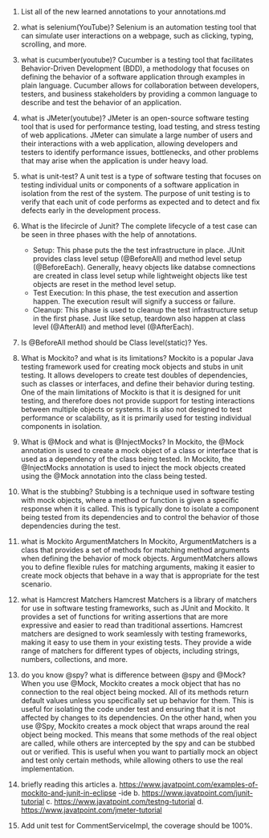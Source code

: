 1.  List all of the new learned annotations to your annotations.md
2.  what is selenium(YouTube)?
Selenium is an automation testing tool that can simulate user interactions on a webpage, such as clicking, typing, scrolling, and more. 
3.  what is cucumber(youtube)?
Cucumber is a testing tool that facilitates Behavior-Driven Development (BDD), a methodology that focuses on defining the behavior of a software application through examples in plain language. Cucumber allows for collaboration between developers, testers, and business stakeholders by providing a common language to describe and test the behavior of an application.
4.  what is JMeter(youtube)?
JMeter is an open-source software testing tool that is used for performance testing, load testing, and stress testing of web applications. JMeter can simulate a large number of users and their interactions with a web application, allowing developers and testers to identify performance issues, bottlenecks, and other problems that may arise when the application is under heavy load.
5.  what is unit-test?
A unit test is a type of software testing that focuses on testing individual units or components of a software application in isolation from the rest of the system. The purpose of unit testing is to verify that each unit of code performs as expected and to detect and fix defects early in the development process.
6.  What is the lifecircle of Junit?
The complete lifecycle of a test case can be seen in three phases with the help of annotations.

    * Setup: This phase puts the the test infrastructure in place. JUnit provides class level setup (@BeforeAll) and method level setup (@BeforeEach). Generally, heavy objects like databse comnections are created in class level setup while lightweight objects like test objects are reset in the method level setup.
    * Test Execution: In this phase, the test execution and assertion happen. The execution result will signify a success or failure.
    * Cleanup: This phase is used to cleanup the test infrastructure setup in the first phase. Just like setup, teardown also happen at class level (@AfterAll) and method level (@AfterEach).

7. Is @BeforeAll method should be Class level(static)?
Yes.
8.  What is Mockito? and what is its limitations?
Mockito is a popular Java testing framework used for creating mock objects and stubs in unit testing. It allows developers to create test doubles of dependencies, such as classes or interfaces, and define their behavior during testing. One of the main limitations of Mockito is that it is designed for unit testing, and therefore does not provide support for testing interactions between multiple objects or systems. It is also not designed to test performance or scalability, as it is primarily used for testing individual components in isolation.
9.  What is @Mock and what is @InjectMocks?
In Mockito, the @Mock annotation is used to create a mock object of a class or interface that is used as a dependency of the class being tested. 
In Mockito, the @InjectMocks annotation is used to inject the mock objects created using the @Mock annotation into the class being tested. 
10. What is the stubbing?
Stubbing is a technique used in software testing with mock objects, where a method or function is given a specific response when it is called. This is typically done to isolate a component being tested from its dependencies and to control the behavior of those dependencies during the test.
11. what is Mockito ArgumentMatchers
In Mockito, ArgumentMatchers is a class that provides a set of methods for matching method arguments when defining the behavior of mock objects. ArgumentMatchers allows you to define flexible rules for matching arguments, making it easier to create mock objects that behave in a way that is appropriate for the test scenario.
12. what is Hamcrest Matchers
Hamcrest Matchers is a library of matchers for use in software testing frameworks, such as JUnit and Mockito. It provides a set of functions for writing assertions that are more expressive and easier to read than traditional assertions.
Hamcrest matchers are designed to work seamlessly with testing frameworks, making it easy to use them in your existing tests. They provide a wide range of matchers for different types of objects, including strings, numbers, collections, and more.
13. do you know @spy? what is difference between @spy and @Mock?
When you use @Mock, Mockito creates a mock object that has no connection to the real object being mocked. All of its methods return default values unless you specifically set up behavior for them. This is useful for isolating the code under test and ensuring that it is not affected by changes to its dependencies.
On the other hand, when you use @Spy, Mockito creates a mock object that wraps around the real object being mocked. This means that some methods of the real object are called, while others are intercepted by the spy and can be stubbed out or verified. This is useful when you want to partially mock an object and test only certain methods, while allowing others to use the real implementation.
14. briefly reading this articles
a. https://www.javatpoint.com/examples-of-mockito-and-junit-in-eclipse
-ide
b. https://www.javatpoint.com/junit-tutorial
c.  https://www.javatpoint.com/testng-tutorial
d.  https://www.javatpoint.com/jmeter-tutorial
15. Add unit test for CommentServiceImpl, the coverage should be 100%.
 